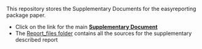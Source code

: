 This repository stores the Supplementary Documents for the easyreporting package 
paper.

- Click on the link for the main [**Supplementary Document**](supplementary_document.pdf)
- The [Report_files folder](Rerport_files) contains all the sources for the supplementary described report
